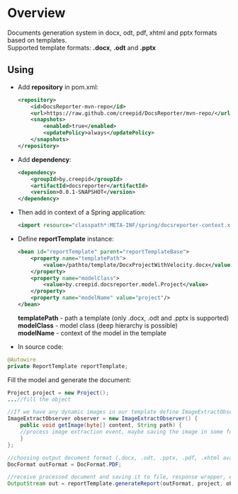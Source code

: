 # Overview

Documents generation system in docx, odt, pdf, xhtml and pptx formats based on templates.<br/>
Supported template formats: **.docx**, **.odt** and **.pptx**<br/>

## Using

 * Add **repository** in pom.xml:
    ```xml
    <repository>
        <id>DocsReporter-mvn-repo</id>
        <url>https://raw.github.com/creepid/DocsReporter/mvn-repo/</url>
        <snapshots>
            <enabled>true</enabled>
            <updatePolicy>always</updatePolicy>
        </snapshots>
    </repository>
    ```
    
 *  Add **dependency**:
    ```xml
    <dependency>
		<groupId>by.creepid</groupId>
		<artifactId>docsreporter</artifactId>
		<version>0.0.1-SNAPSHOT</version>
	</dependency>
	```
 * Then add in context of a Spring application:
	```xml
	<import resource="classpath*:META-INF/spring/docsreporter-context.xml" />
	```
 * Define **reportTemplate** instance:
	```xml
	<bean id="reportTemplate" parent="reportTemplateBase">
        <property name="templatePath">
            <value>/pathto/template/DocxProjectWithVelocity.docx</value>
        </property>
        <property name="modelClass">
            <value>by.creepid.docsreporter.model.Project</value>
        </property> 
        <property name="modelName" value="project"/>
    </bean>
	```
	**templatePath** - path a template (only .docx, .odt and .pptx is supported)<br/>
	**modelClass** - model class (deep hierarchy is possible)<br/>
	**modelName** - context of the model in the template<br/>

 * In source code:
```java
@Autowire
private ReportTemplate reportTemplate;
```
Fill the model and generate the document:

```java
Project project = new Project();
...//fill the object

//If we have any dynamic images in our template define ImageExtractObserver instance:
ImageExtractObserver observer = new ImageExtractObserver() {
    public void getImage(byte[] content, String path) {
    //process image extraction event, maybe saving the image in some folder
    }
};

//choosing output document format (.docx, .odt, .pptx, .pdf, .xhtml available)
DocFormat outFormat = DocFormat.PDF;

//receive processed document and saving it to file, response wrapper, etc.
OutputStream out = reportTemplate.generateReport(outFormat, project, observer);

```
   
